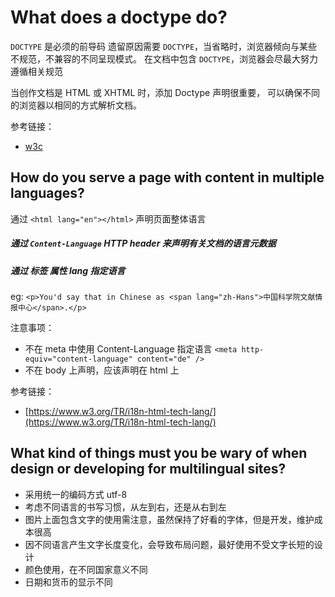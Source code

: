# What does a doctype do?

`DOCTYPE` 是必须的前导码
遗留原因需要 `DOCTYPE`，当省略时，浏览器倾向与某些不规范，不兼容的不同呈现模式。
在文档中包含 `DOCTYPE`，浏览器会尽最大努力遵循相关规范

当创作文档是 HTML 或 XHTML 时，添加 Doctype 声明很重要， 可以确保不同的浏览器以相同的方式解析文档。


参考链接：

- [w3c](https://www.w3.org/QA/2002/04/valid-dtd-list.html)

## How do you serve a page with content in multiple languages?

通过 `<html lang="en"></html>` 声明页面整体语言

##### 通过 `Content-Language` HTTP header 来声明有关文档的语言元数据

##### 通过 标签 属性 lang 指定语言

eg:
`<p>You'd say that in Chinese as <span lang="zh-Hans">中国科学院文献情报中心</span>.</p>`

注意事项：

* 不在 meta 中使用 Content-Language 指定语言 `<meta http-equiv="content-language" content="de" />`
* 不在 body 上声明，应该声明在 html 上

参考链接：

* [https://www.w3.org/TR/i18n-html-tech-lang/](https://www.w3.org/TR/i18n-html-tech-lang/)


## What kind of things must you be wary of when design or developing for multilingual sites?

* 采用统一的编码方式 utf-8
* 考虑不同语言的书写习惯，从左到右，还是从右到左
* 图片上面包含文字的使用需注意，虽然保持了好看的字体，但是开发，维护成本很高
* 因不同语言产生文字长度变化，会导致布局问题，最好使用不受文字长短的设计
* 颜色使用，在不同国家意义不同
* 日期和货币的显示不同
